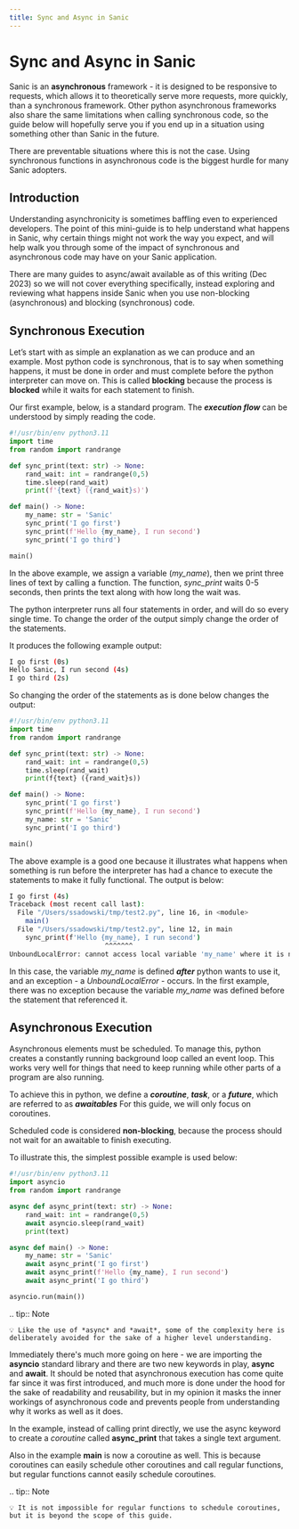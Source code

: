 ```yaml
---
title: Sync and Async in Sanic
---
```


# Sync and Async in Sanic

Sanic is an **asynchronous** framework - it is designed to be responsive to requests, which allows it to theoretically serve more requests, more quickly, than a synchronous framework. Other python asynchronous frameworks also share the same limitations when calling synchronous code, so the guide below will hopefully serve you if you end up in a situation using something other than Sanic in the future.

There are preventable situations where this is not the case. Using synchronous functions in asynchronous code is the biggest hurdle for many Sanic adopters.

## Introduction
Understanding asynchronicity is sometimes baffling even to experienced developers. The point of this mini-guide is to help understand what happens in Sanic, why certain things might not work the way you expect, and will help walk you through some of the impact of synchronous and asynchronous code may have on your Sanic application.

There are many guides to async/await available as of this writing (Dec 2023) so we will not cover everything specifically, instead exploring and reviewing what happens inside Sanic when you use non-blocking (asynchronous) and blocking (synchronous) code.

## Synchronous Execution
Let’s start with as simple an explanation as we can produce and an example. Most python code is synchronous, that is to say when something happens, it must be done in order and must complete before the python interpreter can move on. This is called **blocking** because the process is **blocked** while it waits for each statement to finish.

Our first example, below, is a standard program. The ***execution flow*** can be understood by simply reading the code.

```py test1.py
#!/usr/bin/env python3.11
import time
from random import randrange

def sync_print(text: str) -> None:
    rand_wait: int = randrange(0,5)
    time.sleep(rand_wait)
    print(f'{text} ({rand_wait}s)')

def main() -> None:
    my_name: str = 'Sanic'
    sync_print('I go first')
    sync_print(f'Hello {my_name}, I run second')
    sync_print('I go third')

main()
```

In the above example, we assign a variable (*my_name*), then we print three lines of text by calling a function. The function, *sync_print* waits 0-5 seconds, then prints the text along with how long the wait was.

The python interpreter runs all four statements in order, and will do so every single time. To change the order of the output simply change the order of the statements.

It produces the following example output:
```sh
I go first (0s)
Hello Sanic, I run second (4s)
I go third (2s)
```

So changing the order of the statements as is done below changes the output:

```py test2.py
#!/usr/bin/env python3.11
import time
from random import randrange

def sync_print(text: str) -> None:
    rand_wait: int = randrange(0,5)
    time.sleep(rand_wait)
    print(f{text} ({rand_wait}s))

def main() -> None:
    sync_print('I go first')
    sync_print(f'Hello {my_name}, I run second')
    my_name: str = 'Sanic'
    sync_print('I go third')

main()
```

The above example is a good one because it illustrates what happens when something is run before the interpreter has had a chance to execute the statements to make it fully functional. The output is below:

```sh
I go first (4s)
Traceback (most recent call last):
  File "/Users/ssadowski/tmp/test2.py", line 16, in <module>
    main()
  File "/Users/ssadowski/tmp/test2.py", line 12, in main
    sync_print(f'Hello {my_name}, I run second')
                        ^^^^^^^
UnboundLocalError: cannot access local variable 'my_name' where it is not associated with a value
```
In this case, the variable *my_name* is defined ***after*** python wants to use it, and an exception - a *UnboundLocalError* - occurs. In the first example, there was no exception because the variable *my_name* was defined before the statement that referenced it.

## Asynchronous Execution

Asynchronous elements must be scheduled. To manage this, python creates a constantly running background loop called an event loop. This works very well for things that need to keep running while other parts of a program are also running.

To achieve this in python, we define a ***coroutine***, ***task***, or a ***future***, which are referred to as ***awaitables*** For this guide, we will only focus on coroutines.

Scheduled code is considered **non-blocking**, because the process should not wait for an awaitable to finish executing.

To illustrate this, the simplest possible example is used below:

```py test3.py
#!/usr/bin/env python3.11
import asyncio
from random import randrange

async def async_print(text: str) -> None:
    rand_wait: int = randrange(0,5)
    await asyncio.sleep(rand_wait)
    print(text)

async def main() -> None:
    my_name: str = 'Sanic'
    await async_print('I go first')
    await async_print(f'Hello {my_name}, I run second')
    await async_print('I go third')

asyncio.run(main())
```

.. tip:: Note

    💡 Like the use of *async* and *await*, some of the complexity here is deliberately avoided for the sake of a higher level understanding.

Immediately there's much more going on here - we are importing the **asyncio** standard library and there are two new keywords in play, **async** and **await**. It should be noted that asynchronous execution has come quite far since it was first introduced, and much more is done under the hood for the sake of readability and reusability, but in my opinion it masks the inner workings of asynchronous code and prevents people from understanding why it works as well as it does.

In the example, instead of calling print directly, we use the async keyword to create a *coroutine* called **async_print** that takes a single text argument.

Also in the example **main** is now a coroutine as well. This is because coroutines can easily schedule other coroutines and call regular functions, but regular functions cannot easily schedule coroutines.

.. tip:: Note

    💡 It is not impossible for regular functions to schedule coroutines, but it is beyond the scope of this guide.


